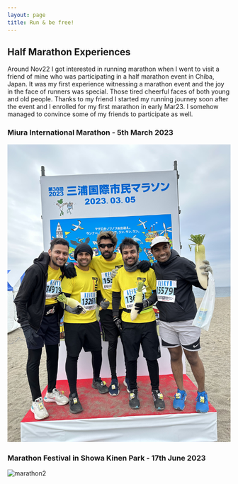 ```yaml
---
layout: page
title: Run & be free!
---
```


## Half Marathon Experiences

Around Nov22 I got interested in running marathon when I went to visit a friend of mine who was participating in a half marathon event in Chiba, Japan. It was my first experience witnessing a marathon event and the joy in the face of runners was special. Those tired cheerful faces of both young and old people. Thanks to my friend I started my running journey soon after the event and I enrolled for my first marathon in early Mar23. I somehow managed to convince some of my friends to participate as well. 

### Miura International Marathon - 5th March 2023
<!-- ![alt text]( "Half Marathon") -->
<img src="./../images/IMG-7702.HEIC" alt="marathon1" width="1000"/>

### Marathon Festival in Showa Kinen Park - 17th June 2023
<!-- ![alt text](./../images/IMG-1571.jpg "Half Marathon") -->
<img src="./../images/IMG-1571.jpg" alt="marathon2" width="1200"/>